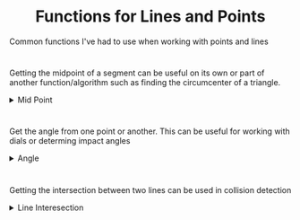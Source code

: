 <h1 align="center">Functions for Lines and Points</h1>

<p>Common functions I've had to use when working with points and lines</p>
<h1></h1>

<p>Getting the midpoint of a segment can be useful on its own or part of another function/algorithm such as finding the circumcenter of a triangle.</p>

<details>  
  <summary>Mid Point</summary>
   
  ```java
  /**
   * getting the mid point between two points
   *
   * @param {PVector}   a      first point
   * @param {PVector}   b      second point
   * @return a point between a and b
   */
  PVector midpoint(PVector a, PVector b) {
    float x = (a.x + b.x) / 2;
    float y = (a.y + b.y) / 2;
    return new PVector(x, y);
  }
 ```
  <p> You can also get the mid point using Lerp by passing in 0.5 for t or any value along the segement given t.</p>
  
  ```java
  /**
   * getting the mid point between two points
   *
   * @param {PVector}   a      first point
   * @param {PVector}   b      second point
   * @param {float}    t      amount between 0.0 and 1.0
   * @return a point between a and b given t
   */
  PVector midLerp(PVector a, PVector b, float t) {
    float x = lerp(a.x, b.x, t);
    float y = lerp(a.y, b.y, t);
    return new PVector(x, y);
  }
 ```
</details>

<h1></h1>
<p>Get the angle from one point or another. This can be useful for working with dials or determing impact angles</p>

<details>  
  <summary>Angle</summary>
   
  ```java
  /**
   * get the angle between two points
   *
   * @param {PVector}   a      first point
   * @param {PVector}   b      second second
   * @return the angle in radians from a to b
   */
  float getAngle(PVector a, PVector b) {
    return atan2(b.y - a.y, b.x - a.x);
  }
 ```
</details>

<h1></h1>
<p>Getting the intersection between two lines can be used in collision detection</p>

<details>  
  <summary>Line Interesection</summary>
   
  ```java
  /**
   * find intersection of line. No bound checking
   *
   * @param {PVector}   a      first point
   * @param {PVector}   b      second point
   * @param {PVector}   c      third point
   * @param {PVector}   d      fourth point
   * @return point of intersecion or Float.MAX_VALUE if parallel
   */
  PVector intersectionLines(PVector a, PVector b, PVector c, PVector d) {
    PVector result;

    // line ab in standard form Ax + Bx = c;
    float a1 = b.y - a.y;
    float b1 = a.x - b.x;
    float c1 = (a1 * a.x) + (b1 * a.y);

    // line cd in standard form Ax + Bx = c;
    float a2 = d.y - c.y;
    float b2 = c.x - d.x;
    float c2 = (a2 * c.x) + (b2 * c.y);

    // check for unique solution
    float determinant = (a1 * b2) - (a2 * b1);

    // no unique solutions meaning the lines are parallel
    if(determinant == 0) {    
      result = new PVector(Float.MAX_VALUE, Float.MAX_VALUE);

    // a unique solution is possible
    } else {
      float dx = (b2 * c1) - (b1 * c2);
      float dy = (a1 * c2) - (a2 * c1);
      float x = dx / determinant;
      float y = dy / determinant;
      result = new PVector(x, y);   
    } 

    return result;
  }
 ```
  
  <p>If boundary checking is necessary</p>
  
 ```java
  /**
   * find intersection of line with bound checking
   *
   * @param {PVector}   a      first point
   * @param {PVector}   b      second point
   * @param {PVector}   c      third point
   * @param {PVector}   d      fourth point
   * @return point of intersecion or Float.MAX_VALUE if parallel
   *         or Float.MAX_VALUE if parallel if outside of line segement
   */
  PVector intersectionLines(PVector a, PVector b, PVector c, PVector d) {
    PVector result;

    // line ab in standard form Ax + Bx = c;
    float a1 = b.y - a.y;
    float b1 = a.x - b.x;
    float c1 = (a1 * a.x) + (b1 * a.y);

    // line cd in standard form Ax + Bx = c;
    float a2 = d.y - c.y;
    float b2 = c.x - d.x;
    float c2 = (a2 * c.x) + (b2 * c.y);

    // check for unique solution
    float determinant = (a1 * b2) - (a2 * b1);

    // no unique solutions meaning the lines are parallel
    if(determinant == 0) {    
      result = new PVector(Float.MAX_VALUE, Float.MAX_VALUE);

    // a unique solution is possible
    } else {
      float dx = (b2 * c1) - (b1 * c2);
      float dy = (a1 * c2) - (a2 * c1);
      float x = dx / determinant;
      float y = dy / determinant;

      // bound checking along line segments
      if(x >= min(a.x, b.x) && x <= max(a.x, b.x) && 
         y >= min(a.y, b.y) && y <= max(a.y, b.y) &&
         x >= min(c.x, d.x) && x <= max(c.x, d.x) && 
         y >= min(c.y, d.y) && y <= max(c.y, d.y)) {
           result = new PVector(x, y); 
       } else {
         // outside of line segments
         result = new PVector(Float.MAX_VALUE, Float.MAX_VALUE);
       } 
    } 

    return result;
  }
 ```  
</details>





